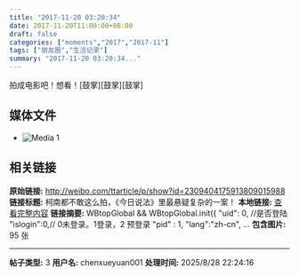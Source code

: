 ```yaml
---
title: "2017-11-20 03:20:34"
date: 2017-11-20T11:00:00+08:00
draft: false
categories: ["moments","2017","2017-11"]
tags: ["朋友圈","生活记录"]
summary: "2017-11-20 03:20:34..."
---
```


拍成电影吧！想看！[鼓掌][鼓掌][鼓掌]

## 媒体文件

- ![Media 1](/Moments/photos/2017-11-20/201711200320340.jpg)

## 相关链接

**原始链接:** http://weibo.com/ttarticle/p/show?id=2309404175913809015988
**链接标题:** 柯南都不敢这么拍，《今日说法》里最悬疑复杂的一案！
**本地链接:** [查看完整内容](/link_content/2017/11/2017-11-20-1/link_content/)
**链接摘要:** WBtopGlobal && WBtopGlobal.init({
                "uid": 0, 
                //是否登陆
                "islogin":0,// 0未登录。1登录，2 预登录
                "pid" : 1,
                "lang":"zh-cn",
           ...
**包含图片:** 95 张

---

**帖子类型:** 3
**用户名:** chenxueyuan001
**处理时间:** 2025/8/28 22:24:16